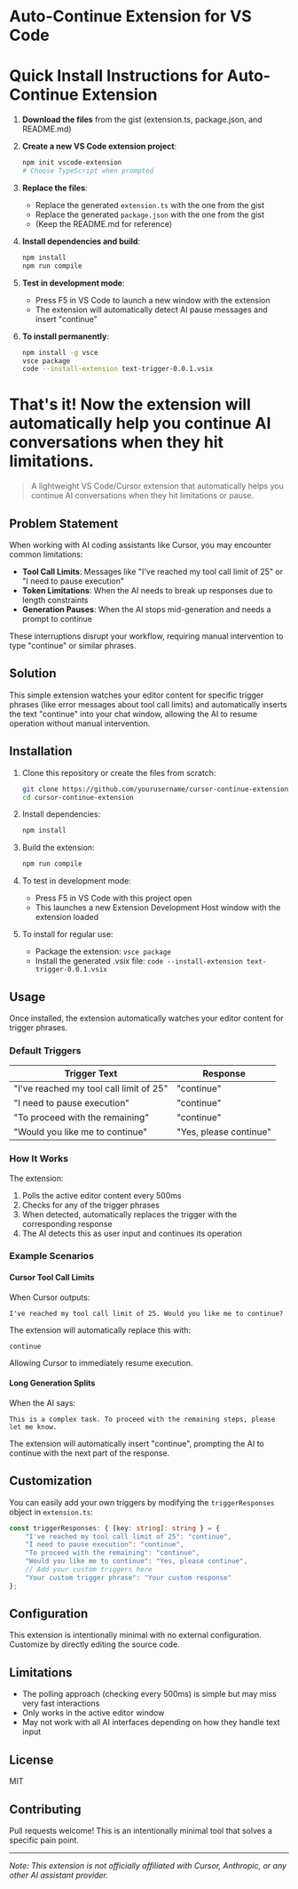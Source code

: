 # Auto-Continue Extension for VS Code

# Quick Install Instructions for Auto-Continue Extension

1. **Download the files** from the gist (extension.ts, package.json, and README.md)

2. **Create a new VS Code extension project**:
   ```bash
   npm init vscode-extension
   # Choose TypeScript when prompted
   ```

3. **Replace the files**:
   - Replace the generated `extension.ts` with the one from the gist
   - Replace the generated `package.json` with the one from the gist
   - (Keep the README.md for reference)

4. **Install dependencies and build**:
   ```bash
   npm install
   npm run compile
   ```

5. **Test in development mode**:
   - Press F5 in VS Code to launch a new window with the extension
   - The extension will automatically detect AI pause messages and insert "continue"

6. **To install permanently**:
   ```bash
   npm install -g vsce
   vsce package
   code --install-extension text-trigger-0.0.1.vsix
   ```

That's it! Now the extension will automatically help you continue AI conversations when they hit limitations.
========================

> A lightweight VS Code/Cursor extension that automatically helps you continue AI conversations when they hit limitations or pause.

## Problem Statement

When working with AI coding assistants like Cursor, you may encounter common limitations:

- **Tool Call Limits**: Messages like "I've reached my tool call limit of 25" or "I need to pause execution"
- **Token Limitations**: When the AI needs to break up responses due to length constraints
- **Generation Pauses**: When the AI stops mid-generation and needs a prompt to continue

These interruptions disrupt your workflow, requiring manual intervention to type "continue" or similar phrases.

## Solution

This simple extension watches your editor content for specific trigger phrases (like error messages about tool call limits) and automatically inserts the text "continue" into your chat window, allowing the AI to resume operation without manual intervention.

## Installation

1. Clone this repository or create the files from scratch:
   ```bash
   git clone https://github.com/yourusername/cursor-continue-extension.git
   cd cursor-continue-extension
   ```

2. Install dependencies:
   ```bash
   npm install
   ```

3. Build the extension:
   ```bash
   npm run compile
   ```

4. To test in development mode:
   - Press F5 in VS Code with this project open
   - This launches a new Extension Development Host window with the extension loaded

5. To install for regular use:
   - Package the extension: `vsce package`
   - Install the generated .vsix file: `code --install-extension text-trigger-0.0.1.vsix`

## Usage

Once installed, the extension automatically watches your editor content for trigger phrases.

### Default Triggers

| Trigger Text | Response |
|--------------|----------|
| "I've reached my tool call limit of 25" | "continue" |
| "I need to pause execution" | "continue" |
| "To proceed with the remaining" | "continue" |
| "Would you like me to continue" | "Yes, please continue" |

### How It Works

The extension:
1. Polls the active editor content every 500ms
2. Checks for any of the trigger phrases
3. When detected, automatically replaces the trigger with the corresponding response
4. The AI detects this as user input and continues its operation

### Example Scenarios

#### Cursor Tool Call Limits

When Cursor outputs:
```
I've reached my tool call limit of 25. Would you like me to continue?
```

The extension will automatically replace this with:
```
continue
```

Allowing Cursor to immediately resume execution.

#### Long Generation Splits

When the AI says:
```
This is a complex task. To proceed with the remaining steps, please let me know.
```

The extension will automatically insert "continue", prompting the AI to continue with the next part of the response.

## Customization

You can easily add your own triggers by modifying the `triggerResponses` object in `extension.ts`:

```typescript
const triggerResponses: { [key: string]: string } = {
    "I've reached my tool call limit of 25": "continue",
    "I need to pause execution": "continue",
    "To proceed with the remaining": "continue",
    "Would you like me to continue": "Yes, please continue",
    // Add your custom triggers here
    "Your custom trigger phrase": "Your custom response"
};
```

## Configuration

This extension is intentionally minimal with no external configuration. Customize by directly editing the source code.

## Limitations

- The polling approach (checking every 500ms) is simple but may miss very fast interactions
- Only works in the active editor window
- May not work with all AI interfaces depending on how they handle text input

## License

MIT

## Contributing

Pull requests welcome! This is an intentionally minimal tool that solves a specific pain point.

---

*Note: This extension is not officially affiliated with Cursor, Anthropic, or any other AI assistant provider.*
